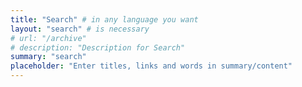 ```yaml
---
title: "Search" # in any language you want
layout: "search" # is necessary
# url: "/archive"
# description: "Description for Search"
summary: "search"
placeholder: "Enter titles, links and words in summary/content"
---
```

